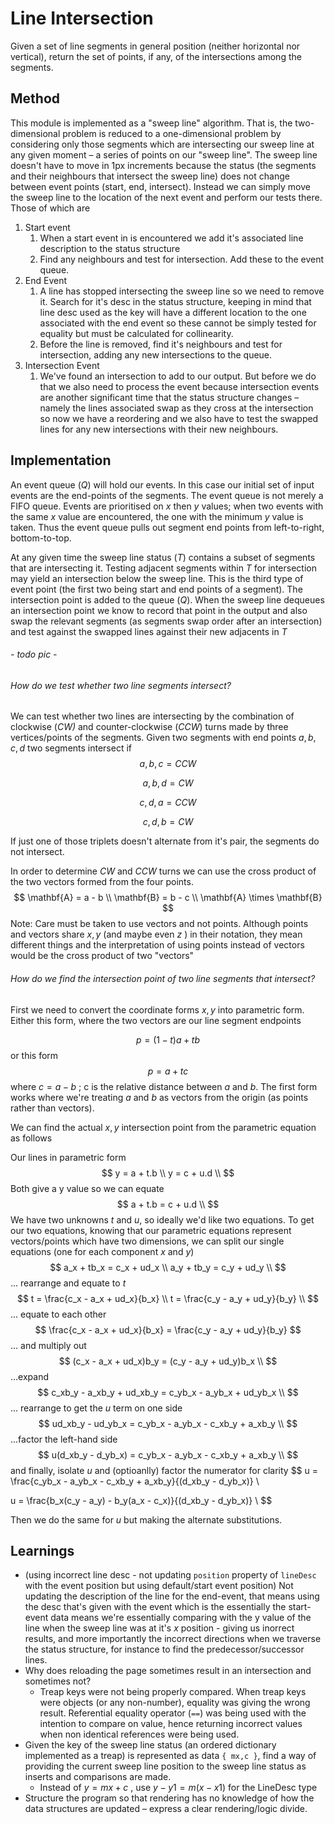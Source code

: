 # Line Intersection





Given a set of line segments in general position (neither horizontal nor vertical), return the set of points, if any, of the intersections among the segments.

## Method



This module is implemented as a "sweep line" algorithm. That is, the two-dimensional problem is reduced to a one-dimensional problem by considering only those segments which are intersecting our sweep line at any given moment – a series of points on our "sweep line". The sweep line doesn't have to move in 1px increments because the status (the segments and their neighbours that intersect the sweep line) does not change between event points (start, end, intersect). Instead we can simply move the sweep line to the location of the next event and perform our tests there. Those of which are

1. Start event
   1. When a start event in is encountered we add it's associated line description to the status structure
   2. Find any neighbours and test for intersection. Add these to the event queue.
2. End Event
   1. A line has stopped intersecting the sweep line so we need to remove it. Search for it's desc in the status structure, keeping in mind that line desc used as the key will have a different location to the one associated with the end event so these cannot be simply tested for equality but must be calculated for collinearity.
   2. Before the line is removed, find it's neighbours and test for intersection, adding any new intersections to the queue.
3. Intersection Event
   1. We've found an intersection to add to our output. But before we do that we also need to process the event because intersection events are another significant time that the status structure changes – namely the lines associated swap as they cross at the intersection so now we have a reordering and we also have to test the swapped lines for any new intersections with their new neighbours.

## Implementation

An event queue ($Q$) will hold our events. In this case our initial set of input events are the end-points of the segments. The event queue is not merely a FIFO queue. Events are prioritised on $x$ then $y$ values; when two events with the same $x$ value are encountered, the one with the minimum $y$ value is taken. Thus the event queue pulls out segment end points from left-to-right, bottom-to-top.

At any given time the sweep line status ($T$) contains a subset of segments that are intersecting it. Testing adjacent segments within $T$ for intersection may yield an intersection below the sweep line. This is the third type of event point (the first two being start and end points of a segment). The intersection point is added to the queue ($Q$). When the sweep line dequeues an intersection point we know to record that point in the output and also swap the relevant segments (as segments swap order after an intersection) and test against the swapped lines against their new adjacents in $T$

###### - todo pic -



###### How do we test whether two line segments intersect?

We can test whether two lines are intersecting by the combination of clockwise (*CW)* and counter-clockwise (*CCW*) turns made by three vertices/points of the segments. Given two segments with end points $a,b,c,d$  two segments intersect if
$$
a,b,c = CCW
$$

$$
a,b,d = CW
$$

$$
c,d,a = CCW
$$

$$
c,d,b = CW
$$

If just one of those triplets doesn't alternate from it's pair, the segments do not intersect.

In order to determine $CW$ and $CCW$ turns we can use the cross product of the two vectors formed from the four points.
$$
\mathbf{A} = a - b \\
\mathbf{B} = b - c \\
\mathbf{A} \times \mathbf{B}
$$
Note: Care must be taken to use vectors and not points. Although points and vectors share $x,y$ (and maybe even $z$ ) in their notation, they mean different things and the interpretation of using points instead of vectors would be the cross product of two "vectors" 

###### How do we find the intersection point of two line segments that intersect?

First we need to convert the coordinate forms ${x,y}$ into parametric form. Either this form, where the two vectors are our line segment endpoints

$$
p = (1-t)a + tb
$$
or this form
$$
p = a + tc
$$
where $c = a - b$ ; c is the relative distance between $a$ and $b$. The first form works where we're treating $a$ and $b$ as vectors from the origin (as points rather than vectors).

We can find the actual $x,y$ intersection point from the parametric equation as follows

Our lines in parametric form
$$
y = a + t.b \\
y = c + u.d \\
$$
Both give a y value so we can equate
$$
a + t.b = c + u.d \\
$$
We have two unknowns $t$ and $u$, so ideally we'd like two equations. To get our two equations, knowing that our parametric equations represent vectors/points which have two dimensions, we can split our single equations (one for each component $x$ and $y$)
$$
a_x + tb_x = c_x + ud_x \\
a_y + tb_y = c_y + ud_y \\
$$
... rearrange and equate to $t$
$$
t = \frac{c_x - a_x + ud_x}{b_x} \\
t = \frac{c_y - a_y + ud_y}{b_y} \\
$$
... equate to each other
$$
\frac{c_x - a_x + ud_x}{b_x} = \frac{c_y - a_y + ud_y}{b_y}
$$
... and multiply out
$$
(c_x - a_x + ud_x)b_y = (c_y - a_y + ud_y)b_x \\
$$
...expand
$$
c_xb_y - a_xb_y + ud_xb_y = c_yb_x - a_yb_x + ud_yb_x \\
$$
... rearrange to get the $u$ term on one side
$$
ud_xb_y - ud_yb_x = c_yb_x - a_yb_x - c_xb_y + a_xb_y \\
$$
...factor the left-hand side
$$
u(d_xb_y - d_yb_x) = c_yb_x - a_yb_x - c_xb_y + a_xb_y \\
$$
and finally, isolate $u$ and (optioanlly) factor the numerator for clarity
$$
u = \frac{c_yb_x - a_yb_x - c_xb_y + a_xb_y}{(d_xb_y - d_yb_x)} \\

u = \frac{b_x(c_y - a_y) - b_y(a_x - c_x)}{(d_xb_y - d_yb_x)} \\
$$


Then we do the same for $u$ but making the alternate substitutions.





## Learnings

- (using incorrect line desc - not updating `position` property of `lineDesc` with the event position but using default/start event position) Not updating the description of the line for the end-event, that means using the desc that's given with the event which is the essentially the start-event data means we're essentially comparing with the y value of the line when the sweep line was at it's $x$ position - giving us inorrect results, and more importantly the incorrect directions when we traverse the status structure, for instance to find the predecessor/successor lines.
- Why does reloading the page sometimes result in an intersection and sometimes not?
  - Treap keys were not being properly compared. When treap keys were objects (or any non-number), equality was giving the wrong result. Referential equality operator (`==`) was being used with the intention to compare on value, hence returning incorrect values when non identical references were being used.
- Given the key of the sweep line status (an ordered dictionary implemented as a treap) is represented as data `{ mx,c }`, find a way of providing the current sweep line position to the sweep line status as inserts and comparisons are made.
  -  Instead of $y = mx + c$ , use  $y - y1 = m(x - x1)$ for the LineDesc type
- Structure the program so that rendering has no knowledge of how the data structures are updated – express a clear rendering/logic divide.
